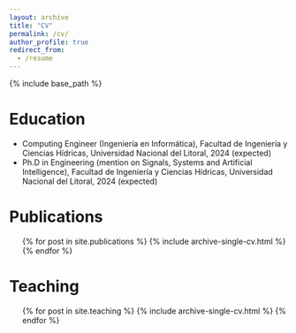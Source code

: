```yaml
---
layout: archive
title: "CV"
permalink: /cv/
author_profile: true
redirect_from:
  - /resume
---
```


{% include base_path %}

Education
======
* Computing Engineer (Ingeniería en Informática), Facultad de Ingeniería y Ciencias Hídricas, Universidad Nacional del Litoral, 2024 (expected)
* Ph.D in Engineering (mention on Signals, Systems and Artificial Intelligence), Facultad de Ingeniería y Ciencias Hídricas, Universidad Nacional del Litoral, 2024 (expected)

Publications
======
  <ul>{% for post in site.publications %}
    {% include archive-single-cv.html %}
  {% endfor %}</ul>
    
Teaching
======
  <ul>{% for post in site.teaching %}
    {% include archive-single-cv.html %}
  {% endfor %}</ul>
